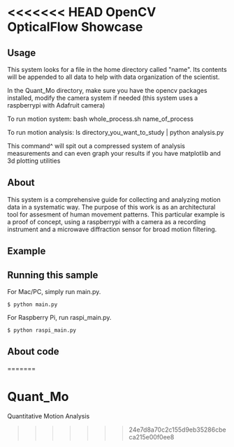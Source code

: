 <<<<<<< HEAD
OpenCV OpticalFlow Showcase
===========================

## Usage

This system looks for a file in the home directory called "name". Its contents will be appended to all data to help with data organization of the scientist.

In the Quant_Mo directory, make sure you have the opencv packages installed, modify the camera system if needed (this system uses a raspberrypi with Adafruit camera)

To run motion system:
bash whole_process.sh name_of_process

To run motion analysis:
ls directory_you_want_to_study | python analysis.py

This command^ will spit out a compressed system of analysis measurements and can even graph your results if you have matplotlib and 3d plotting utilities

## About

This system is a comprehensive guide for collecting and analyzing motion data in a systematic way. The purpose of this work is as an architectural tool for assesment of human movement patterns. This particular example is a proof of concept, using a raspberrypi with a camera as a recording instrument and a microwave diffraction sensor for broad motion filtering.

## Example

## Running this sample
For Mac/PC, simply run main.py.

    $ python main.py

For Raspberry Pi, run raspi_main.py.

    $ python raspi_main.py

## About code
=======
# Quant_Mo
Quantitative Motion Analysis
>>>>>>> 24e7d8a70c2c155d9eb35286cbeca215e00f0ee8

